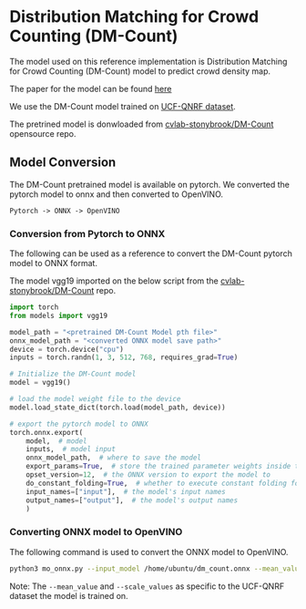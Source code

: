 # Distribution Matching for Crowd Counting (DM-Count)

The model used on this reference implementation is Distribution Matching for Crowd Counting (DM-Count) model to predict crowd density map.

The paper for the model can be found [here](https://arxiv.org/pdf/2009.13077.pdf)

We use the DM-Count model trained on [UCF-QNRF dataset](https://www.crcv.ucf.edu/data/ucf-qnrf/). 

The pretrined model is donwloaded from [cvlab-stonybrook/DM-Count](https://github.com/cvlab-stonybrook/DM-Count) opensource repo.


## Model Conversion

The DM-Count pretrained model is available on pytorch. We converted the pytorch model to onnx and then converted to OpenVINO.

    Pytorch -> ONNX -> OpenVINO

### Conversion from Pytorch to ONNX

The following can be used as a reference to convert the DM-Count pytorch model to ONNX format. 

The model vgg19 imported on the below script from the [cvlab-stonybrook/DM-Count](https://github.com/cvlab-stonybrook/DM-Count) repo.


```python
import torch
from models import vgg19 

model_path = "<pretrained DM-Count Model pth file>"
onnx_model_path = "<converted ONNX model save path>"
device = torch.device("cpu")
inputs = torch.randn(1, 3, 512, 768, requires_grad=True)

# Initialize the DM-Count model
model = vgg19()

# load the model weight file to the device
model.load_state_dict(torch.load(model_path, device))

# export the pytorch model to ONNX
torch.onnx.export(
    model,  # model
    inputs,  # model input
    onnx_model_path,  # where to save the model
    export_params=True,  # store the trained parameter weights inside the model file
    opset_version=12,  # the ONNX version to export the model to
    do_constant_folding=True,  # whether to execute constant folding for optimization
    input_names=["input"],  # the model's input names
    output_names=["output"],  # the model's output names
    )
```


### Converting ONNX model to OpenVINO

The following command is used to convert the ONNX model to OpenVINO.


```sh
python3 mo_onnx.py --input_model /home/ubuntu/dm_count.onnx --mean_value [123.675,116.28,103.53] --scale_values [58.395,57.12,57.375] --output_dir /home/ubuntu/FP32  --data_type FP32
```

Note: The `--mean_value` and `--scale_values` as specific to the UCF-QNRF dataset the model is trained on.